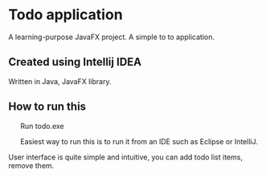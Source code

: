 # Todo application
A learning-purpose JavaFX project. A simple to to application.

## Created using Intellij IDEA
Written in Java, JavaFX library.

## How to run this
<ul>Run todo.exe</ul>
<ul>Easiest way to run this is to run it from an IDE such as Eclipse or IntelliJ.</ul>
User interface is quite simple and intuitive, you can add todo list items, remove them.
